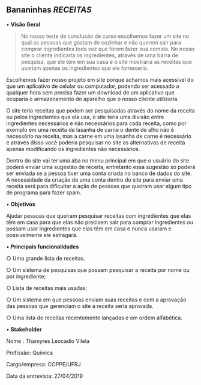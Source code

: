 ## Bananinhas *RECEITAS*





• **Visão Geral**
> No nosso teste de conclusão de curso escolhemos fazer um site no qual as pessoas que gostam de cozinhar e não querem sair para comprar ingredientes toda vez que forem fazer sua comida. No nosso site o cliente indicaria os ingredientes,  através de uma barra de pesquisa, que ele tem em sua casa e o site mostraria as receitas que usariam apenas os ingredientes que ele forneceria.


 Escolhemos fazer nosso projeto em site porque achamos mais acessível do que um aplicativo de celular ou computador, podendo ser acessado a qualquer hora sem precisa fazer um download de um aplicativo que ocuparia o armazenamento do aparelho que o nosso cliente utilizaria.

O site teria receitas que podem ser pesquisadas através do nome da receita ou pelos ingredientes que ela usa, o site teria uma divisão entre ingredientes necessários e não necessários para cada receita, como por exemplo em uma receita de lasanha de carne o dente de alho não é necessário na receita, mas a carne em uma lasanha de carne é necessário e através disso você poderia pesquisar no site as alternativas de receita apenas modificando os ingredientes não necessários.

Dentro do site vai ter uma aba no menu principal em que o usuário do site poderá enviar uma sugestão de receita, entretanto essa sugestão só poderá ser enviada se a pessoa tiver uma conta criada no banco de dados do site. A necessidade da criação de uma conta dentro do site para enviar uma receita será para dificultar a ação de pessoas que queiram usar algum tipo de programa para  fazer spam.



• **Objetivos**

Ajudar pessoas que queiram pesquisar receitas com ingredientes que elas têm em casa para que elas não precisem sair para comprar ingredientes ou possam usar ingredientes que elas têm em casa e nunca usaram e possivelmente ele estragará.



• **Principais funcionalidades**

○ Uma grande lista de receitas.

○ Um sistema de pesquisas que possam pesquisar a receita por nome ou por ingrediente;

○ Lista de receitas mais usadas;

○ Um sistema em que pessoas enviam suas receitas e com a aprovação das pessoas que gerenciam o site a receita seria aprovada.

○ Uma lista de receitas recentemente lançadas e em ordem alfabética.



• **Stakeholder**

 Nome : Thamyres Leocadio Vilela

 Profissão:  Química

 Cargo/empresa:  COPPE/UFRJ

 Data da entrevista: 27/04/2019

